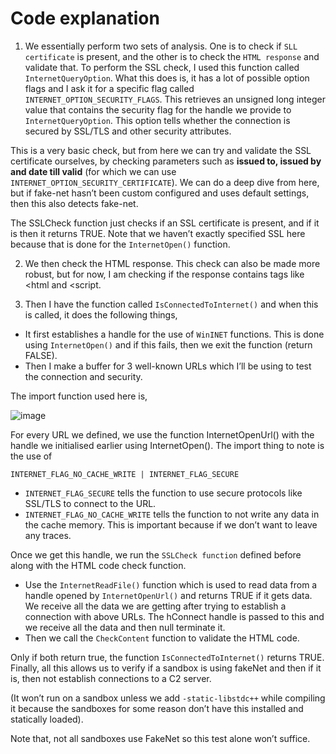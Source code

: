 # Code explanation

1.	We essentially perform two sets of analysis. One is to check if `SLL certificate` is present, and the other is to check the `HTML response` and validate that.
To perform the SSL check, I used this function called `InternetQueryOption`. What this does is, it has a lot of possible option flags and I ask it for a specific flag called `INTERNET_OPTION_SECURITY_FLAGS`. This retrieves an unsigned long integer value that contains the security flag for the handle we provide to `InternetQueryOption`. This option tells whether the connection is secured by SSL/TLS and other security attributes.

This is a very basic check, but from here we can try and validate the SSL certificate ourselves, by checking parameters such as **issued to, issued by and date till valid** (for which we can use `INTERNET_OPTION_SECURITY_CERTIFICATE`). We can do a deep dive from here, but if fake-net hasn’t been custom configured and uses default settings, then this also detects fake-net.

The SSLCheck function just checks if an SSL certificate is present, and if it is then it returns TRUE. Note that we haven’t exactly specified SSL here because that is done for the `InternetOpen()` function.

2.	We then check the HTML response. This check can also be made more robust, but for now, I am checking if the response contains tags like <html and <script. 

3.	Then I have the function called `IsConnectedToInternet()` and when this is called, it does the following things,

- It first establishes a handle for the use of `WinINET` functions. This is done using `InternetOpen()` and if this fails, then we exit the function (return FALSE).
- Then I make a buffer for 3 well-known URLs which I’ll be using to test the connection and security. 

The import function used here is,

![image](https://github.com/pUrGe12/Beep-AttackVector/assets/153343775/5625b2ea-478e-420e-b5f4-a53dfe58e77e)

For every URL we defined, we use the function InternetOpenUrl() with the handle we initialised earlier using InternetOpen(). The import thing to note is the use of 

    INTERNET_FLAG_NO_CACHE_WRITE | INTERNET_FLAG_SECURE

-	`INTERNET_FLAG_SECURE` tells the function to use secure protocols like SSL/TLS to connect to the URL.
-	`INTERNET_FLAG_NO_CACHE_WRITE` tells the function to not write any data in the cache memory. This is important because if we don’t want to leave any traces.

Once we get this handle, we run the `SSLCheck function` defined before along with the HTML code check function.

-	Use the `InternetReadFile()` function which is used to read data from a handle opened by `InternetOpenUrl()` and returns TRUE if it gets data. We receive all the data we are getting after trying to establish a connection with above URLs. The hConnect handle is passed to this and we receive all the data and then null terminate it.
-	Then we call the `CheckContent` function to validate the HTML code.

Only if both return true, the function `IsConnectedToInternet()` returns TRUE. Finally, all this allows us to verify if a sandbox is using fakeNet and then if it is, then not establish connections to a C2 server. 

(It won’t run on a sandbox unless we add `-static-libstdc++` while compiling it because the sandboxes for some reason don’t have this installed and statically loaded).

Note that, not all sandboxes use FakeNet so this test alone won’t suffice.
